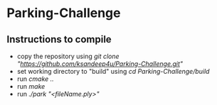 # Parking-Challenge

## Instructions to compile

* copy the repository using *git clone "https://github.com/ksandeep4u/Parking-Challenge.git"*
* set working directory to "build" using *cd Parking-Challenge/build*
* run *cmake ..*
* run *make*
* run *./park "<fileName.ply>"*

